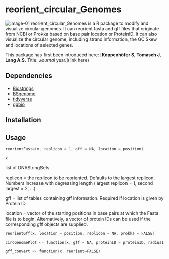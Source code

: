 # reorient_circular_Genomes
![image-01](https://user-images.githubusercontent.com/51213363/89195191-f9b3db00-d582-11ea-9638-7cbf209d9162.png)
reorient_circular_Genomes is a R package to modify and visualize circular genomes. It can reorient fasta and gff files that originate from NCBI or Prokka based on base pair location or ProteinID. It can also visualize the circular genome, including strand information, the GC Skew and locations of selected genes.

This package has first been introduced here:
[**Koppenhöfer S, Tomasch J, Lang A.S.** Title. *Journal* year.](link here)

## Dependencies
- [Biostrings](https://bioconductor.org/packages/release/bioc/html/Biostrings.html)
- [BSgenome](http://bioconductor.org/packages/release/bioc/html/BSgenome.html)
- [tidyverse](https://www.tidyverse.org/)
- [ggbio](http://www.bioconductor.org/packages/release/bioc/html/ggbio.html/)


## Installation

## Usage
``` C
reorientFasta(x, replicon = 1, gff = NA, location = position)
```

``` C
x	
```
list of DNAStringSets

replicon = the replicon to be reoriented. Defaults to the largest replicon. Numbers increase with degreasing length (largest replicon = 1, second largest = 2, ...).

gff	= list of tables containing gff information. Required if location is given by Protein ID.

location	= vector of the starting positions in base pairs at which the Fasta file is to begin. Alternatively, a vector of protein IDs can be used if the corresponding gff objects are supplied.


``` C
reorientGff(x, location = position, replicon = NA, prokka = FALSE)
```

``` C
circGenomePlot <- function(x, gff = NA, proteinID = proteinID, radius1 = 10, radius2 = 12, radius3 = 13, radius4 = 14, radius5 = 15)
```

``` C
gff_convert <- function(x, reorient=FALSE)
```
